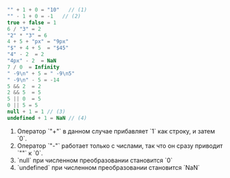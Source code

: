 

```js
"" + 1 + 0 = "10"   // (1)
"" - 1 + 0 = -1   // (2)
true + false = 1
6 / "3" = 2
"2" * "3" = 6
4 + 5 + "px" = "9px"
"$" + 4 + 5  = "$45"
"4" - 2  = 2
"4px" - 2  = NaN
7 / 0  = Infinity
" -9\n" + 5 = " -9\n5"
" -9\n" - 5 = -14
5 && 2  = 2
2 && 5  = 5
5 || 0  = 5
0 || 5 = 5
null + 1 = 1 // (3)
undefined + 1 = NaN // (4)
```

<ol>
<li>Оператор `"+"` в данном случае прибавляет `1` как строку, и затем `0`.</li>
<li>Оператор `"-"` работает только с числами, так что он сразу приводит `""` к `0`.</li>
<li>`null` при численном преобразовании становится `0`</li>
<li>`undefined` при численном преобразовании становится `NaN`</li>
</ol>